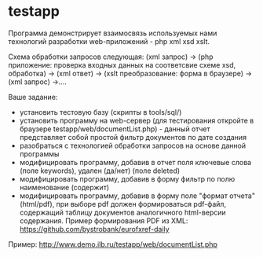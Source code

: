 testapp
=======

Программа демонстрирует взаимосвязь используемых нами технологий
разработки web-приложений - php xml xsd xslt.

Схема обработки запросов следующая:
(xml запрос) -> (php приложение: проверка входных данных на соответсвие
схеме xsd, обработка) -> (xml ответ) -> (xslt преобразование: форма в
браузере) -> (xml запрос) ->....

Ваше задание:
- установить тестовую базу (скрипты в tools/sql/) 
- установить программу на web-сервер (для тестирования откройте в
браузере testapp/web/documentList.php) - данный отчет представляет собой
простой фильтр документов по дате создания 
- разобраться с технологией обработки запросов на основе данной программы
- модифицировать программу, добавив в отчет поля ключевые слова (поле
keywords), удален (да/нет) (поле deleted) 
- модифицировать программу, добавив в форму фильтр по полю наименование
(содержит) 
- модифицировать программу, добавив в форму поле "формат отчета" (html/pdf),
при выборе pdf должен формироваться pdf-файл, содержащий таблицу документов
аналогичного html-версии содержания. Пример формирования PDF из XML:
https://github.com/bystrobank/eurofxref-daily

Пример:
http://www.demo.ilb.ru/testapp/web/documentList.php
